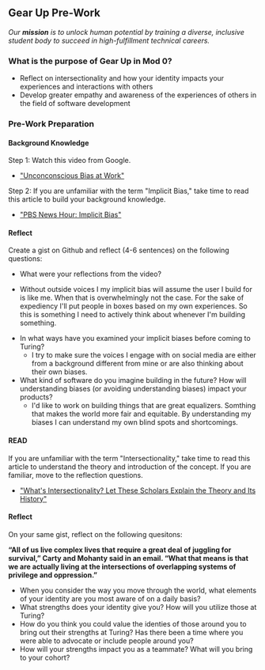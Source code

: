 ## Gear Up Pre-Work

_Our **mission** is to unlock human potential by training a diverse, inclusive student body to succeed in high-fulfillment technical careers._

### What is the purpose of Gear Up in Mod 0?

* Reflect on intersectionality and how your identity impacts your experiences and interactions with others
* Develop greater empathy and awareness of the experiences of others in the field of software development

### Pre-Work Preparation
#### Background Knowledge

Step 1: Watch this video from Google. 
* ["Unconconscious Bias at Work"](https://www.youtube.com/watch?v=NW5s_-Nl3JE)

Step 2: If you are unfamiliar with the term "Implicit Bias," take time to read this article to build your background knowledge. 
* ["PBS News Hour: Implicit Bias"](https://www.pbs.org/newshour/nation/making-people-aware-of-their-implicit-biases-doesnt-usually-change-minds-but-heres-what-does-work)

#### Reflect
Create a gist on Github and reflect (4-6 sentences) on the following questions:

* What were your reflections from the video?
 + Without outside voices I my implicit bias will assume the user I build for is like me. When that is overwhelmingly not the case. For the sake of expediency I'll    put people in boxes based on my own experiences. So this is something I need to actively think about whenever I'm building something.
* In what ways have you examined your implicit biases before coming to Turing?
  + I try to make sure the voices I engage with on social media are either from a background different from mine or are also thinking about their own biases.
* What kind of software do you imagine building in the future? How will understanding biases (or avoiding understanding biases) impact your products?
  + I'd like to work on building things that are great equalizers. Somthing that makes the world more fair and equitable. By understanding my biases I can understand my own blind spots and shortcomings.

#### READ

If you are unfamiliar with the term "Intersectionality," take time to read this article to understand the theory and introduction of the concept. If you are familiar, move to the reflection questions.  
* ["What's Intersectionality? Let These Scholars Explain the Theory and Its History"](https://time.com/5560575/intersectionality-theory/)

#### Reflect
On your same gist, reflect on the following quesitons:

<b>“All of us live complex lives that require a great deal of juggling for survival,” Carty and Mohanty said in an email. “What that means is that we are actually living at the intersections of overlapping systems of privilege and oppression.”</b>

 * When you consider the way you move through the world, what elements of your identity are you most aware of on a daily basis?
 * What strengths does your identity give you?  How will you utilize those at Turing?
 * How do you think you could value the identies of those around you to bring out their strengths at Turing? Has there been a time where you were able to advocate or include people around you?
 * How will your strengths impact you as a teammate?  What will you bring to your cohort? 
